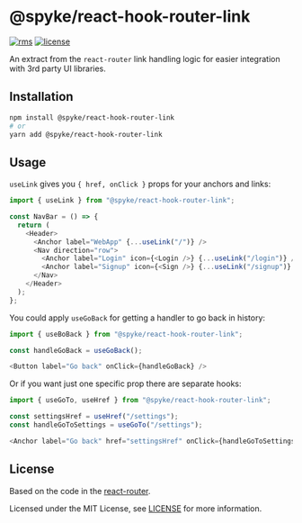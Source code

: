 # @spyke/react-hook-router-link

<!-- [![downloads](https://img.shields.io/npm/dm/@spyke/react-hook-router-link)](https://www.npmjs.com/package/@spyke/react-hook-router-link)
[![ci](https://github.com/the-spyke/spyke-react-hook-router-link/workflows/CI/badge.svg)](https://github.com/the-spyke/spyke-react-hook-router-link/actions?query=workflow%3ACI)
[![codecov](https://codecov.io/gh/the-spyke/spyke-react-hook-router-link/branch/main/graph/badge.svg)](https://codecov.io/gh/the-spyke/spyke-react-hook-router-link) -->
[![rms](https://img.shields.io/badge/RMS-0.3.0-blue)](https://github.com/the-spyke/rms)
[![license](https://img.shields.io/npm/l/spyke/react-hook-router-link.svg)](https://github.com/the-spyke/spyke-react-hook-router-link/blob/master/LICENSE)

An extract from the `react-router` link handling logic for easier integration with 3rd party UI libraries.

## Installation

```sh
npm install @spyke/react-hook-router-link
# or
yarn add @spyke/react-hook-router-link
```

## Usage

`useLink` gives you `{ href, onClick }` props for your anchors and links:

```js
import { useLink } from "@spyke/react-hook-router-link";

const NavBar = () => {
  return (
    <Header>
      <Anchor label="WebApp" {...useLink("/")} />
      <Nav direction="row">
        <Anchor label="Login" icon={<Login />} {...useLink("/login")} />
        <Anchor label="Signup" icon={<Sign />} {...useLink("/signup")} />
      </Nav>
    </Header>
  );
};
```

You could apply `useGoBack` for getting a handler to go back in history:

```js
import { useBoBack } from "@spyke/react-hook-router-link";

const handleGoBack = useGoBack();

<Button label="Go back" onClick={handleGoBack} />
```

Or if you want just one specific prop there are separate hooks:

```js
import { useGoTo, useHref } from "@spyke/react-hook-router-link";

const settingsHref = useHref("/settings");
const handleGoToSettings = useGoTo("/settings");

<Anchor label="Go back" href="settingsHref" onClick={handleGoToSettings} />
```

## License

Based on the code in the [react-router](https://github.com/ReactTraining/react-router).

Licensed under the MIT License, see [LICENSE](LICENSE) for more information.
